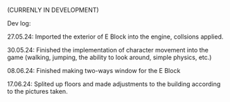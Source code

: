 (CURRENLY IN DEVELOPMENT)

Dev log:

27.05.24: Imported the exterior of E Block into the engine, collsions applied.

30.05.24: Finished the implementation of character movement into the game (walking, jumping, the ability to look around, simple physics, etc.)

08.06.24: Finished making two-ways window for the E Block

17.06.24: Splited up floors and made adjustments to the building according to the pictures taken.
